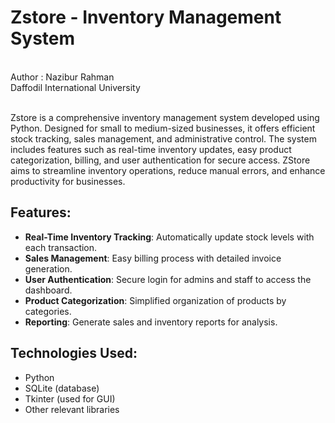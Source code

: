 # Zstore - Inventory Management System
<br>
Author : Nazibur Rahman
<br>
Daffodil International University
<br>
<br>

Zstore is a comprehensive inventory management system developed using Python. Designed for small to medium-sized businesses, it offers efficient stock tracking, sales management, and administrative control. The system includes features such as real-time inventory updates, easy product categorization, billing, and user authentication for secure access. ZStore aims to streamline inventory operations, reduce manual errors, and enhance productivity for businesses.

## Features:
- **Real-Time Inventory Tracking**: Automatically update stock levels with each transaction.
- **Sales Management**: Easy billing process with detailed invoice generation.
- **User Authentication**: Secure login for admins and staff to access the dashboard.
- **Product Categorization**: Simplified organization of products by categories.
- **Reporting**: Generate sales and inventory reports for analysis.

## Technologies Used:
- Python
- SQLite (database)
- Tkinter (used for GUI)
- Other relevant libraries
